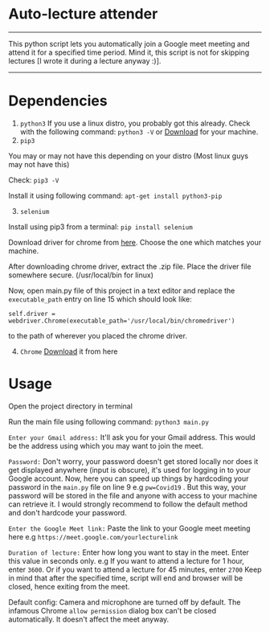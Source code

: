# Auto-lecture attender
***
This python script lets you automatically join a Google meet meeting and attend it for a specified time period. Mind it, this script is not for skipping lectures [I wrote it during a lecture anyway :)].
***
# Dependencies
1. `python3`
If you use a linux distro, you probably got this already. Check with the following command:
`python3 -V`
or [Download](https://www.python.org/downloads/) for your machine.
2. `pip3`

You may or may not have this depending on your distro (Most linux guys may not have this)

Check:
`pip3 -V`

Install it using following command:
`apt-get install python3-pip`

3. `selenium`

Install using pip3 from a terminal:
`pip install selenium`

Download driver for chrome from [here](https://chromedriver.storage.googleapis.com/index.html?path=86.0.4240.22/). Choose the one which matches your machine.

After downloading chrome driver, extract the .zip file.
Place the driver file somewhere secure. (/usr/local/bin for linux)

Now, open main.py file of this project in a text editor and replace the `executable_path` entry on line 15 which should look like:
```
self.driver = webdriver.Chrome(executable_path='/usr/local/bin/chromedriver')
```
to the path of wherever you placed the chrome driver.

4. `Chrome`
[Download](https://www.google.com/intl/en_in/chrome/) it from here

# Usage

Open the project directory in terminal

Run the main file using following command:
`python3 main.py`

`Enter your Gmail address:`
It'll ask you for your Gmail address. This would be the address using which you may want to join the meet.

`Password:`
Don't worry, your password doesn't get stored locally nor does it get displayed anywhere (input is obscure), it's used for logging in to your Google account. Now, here you can speed up things by hardcoding your password in the `main.py` file on line 9 e.g `pw=Covid19` . But this way, your password will be stored in the file and anyone with access to your machine can retrieve it. I would strongly recommend to follow the default method and don't hardcode your password.

`Enter the Google Meet link:`
Paste the link to your Google meet meeting here e.g `https://meet.google.com/yourlecturelink` 

`Duration of lecture:`
Enter how long you want to stay in the meet. Enter this value in seconds only. e.g If you want to attend a lecture for 1 hour, enter `3600`. Or if you want to attend a lecture for 45 minutes, enter `2700`
Keep in mind that after the specified time, script will end and browser will be closed, hence exiting from the meet.

Default config:
Camera and microphone are turned off by default.
The infamous Chrome `allow permission` dialog box can't be closed automatically. It doesn't affect the meet anyway.